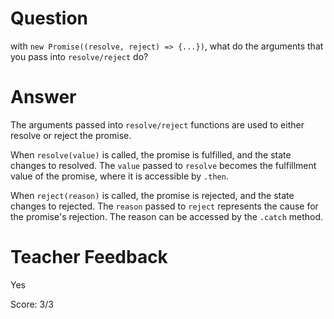 # Question
with `new Promise((resolve, reject) => {...})`, what do the arguments that you pass into `resolve/reject` do?

# Answer
The arguments passed into `resolve/reject` functions are used to either resolve or reject the promise. 

When `resolve(value)` is called, the promise is fulfilled, and the state changes to resolved. The `value` passed to `resolve` becomes the fulfillment value of the promise, where it is accessible by `.then`.

When `reject(reason)` is called, the promise is rejected, and the state changes to rejected. The `reason` passed to `reject` represents the cause for the promise's rejection. The reason can be accessed by the `.catch` method. 

# Teacher Feedback

Yes

Score: 3/3